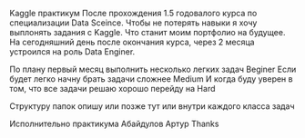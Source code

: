 Kaggle практикум
После прохождения 1.5 годовалого курса по специализации Data Sceince. Чтобы не потерять навыки я хочу выплонять задания с Kaggle. Что станит моим портфолио на будущее. На сегодняшний день после окончания курса, через 2 месяца устроился на роль Data Enginer.

По плану первый месяц выполнить несколько легких задач Beginer Если будет легко начну брать задачи сложнее Medium И когда буду уверен в том, что все задачи решаю хорошо перейду на Hard

Структуру папок опишу или позже тут или внутри каждого класса задач

Исполнительно практикума Абайдулов Артур
Thanks